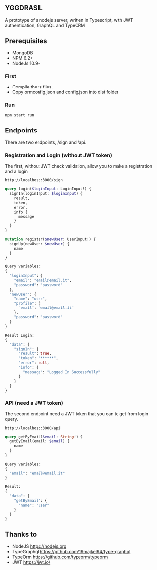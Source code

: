 ## YGGDRASIL
A prototype of a nodejs server, written in Typescript, with JWT authentication, GraphQL and TypeORM

## Prerequisites
* MongoDB
* NPM 6.2+
* NodeJs 10.9+

### First
* Compile the ts files.
* Copy ormconfig.json and config.json into dist folder

### Run
```bash
npm start run
```

## Endpoints

There are two endpoints, /sign and /api.

### Registration and Login (without JWT token)
The first, without JWT check validation, allow you to make a registration and a login
```
http://localhost:3000/sign
```
```graphql
query login($loginInput: LoginInput!) {
  signIn(loginInput: $loginInput) {
    result,
    token,
    error,
    info {
      message
    }
  }
}

mutation register($newUser: UserInput!) {
  signUp(newUser: $newUser) {
    name
  }
}

Query variables:
{
  "loginInput": {
    "email": "email@email.it",
    "password": "password"
  },
  "newUser": {
    "name": "user",
    "profile": {
      "email": "email@email.it"
    },
    "password": "password"
  }
}

Result Login:
{
  "data": {
    "signIn": {
      "result": true,
      "token": "******",
      "error": null,
      "info": {
        "message": "Logged In Successfully"
      }
    }
  }
}
```

### API (need a JWT token)
The second endpoint need a JWT token that you can to get from login query.

```
http://localhost:3000/api
```

```graphql
query getByEmail($email: String!) {
  getByEmail(email: $email) {
    name
  }
}

Query variables:
{
  "email": "email@email.it"
}

Result:
{
  "data": {
    "getByEmail": {
      "name": "user"
    }
  }
}
```

## Thanks to
* NodeJS        https://nodejs.org
* TypeGraphql   https://github.com/19majkel94/type-graphql
* TypeOrm       https://github.com/typeorm/typeorm
* JWT           https://jwt.io/
